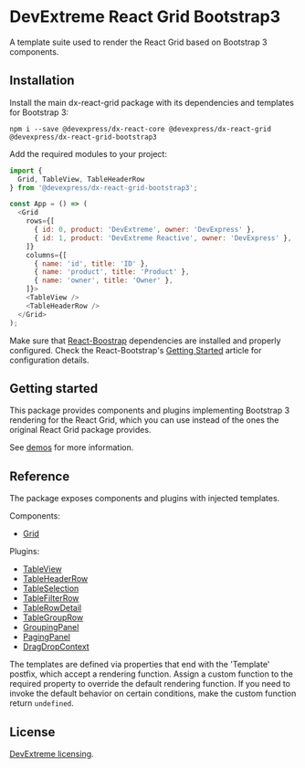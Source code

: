 # DevExtreme React Grid Bootstrap3

A template suite used to render the React Grid based on Bootstrap 3 components.

## Installation

Install the main dx-react-grid package with its dependencies and templates for Bootstrap 3:

```
npm i --save @devexpress/dx-react-core @devexpress/dx-react-grid @devexpress/dx-react-grid-bootstrap3
```

Add the required modules to your project:

```js
import {
  Grid, TableView, TableHeaderRow
} from '@devexpress/dx-react-grid-bootstrap3';

const App = () => (
  <Grid
    rows={[
      { id: 0, product: 'DevExtreme', owner: 'DevExpress' },
      { id: 1, product: 'DevExtreme Reactive', owner: 'DevExpress' },
    ]}
    columns={[
      { name: 'id', title: 'ID' },
      { name: 'product', title: 'Product' },
      { name: 'owner', title: 'Owner' },
    ]}>
    <TableView />
    <TableHeaderRow />
  </Grid>
);
```

Make sure that [React-Boostrap](https://react-bootstrap.github.io) dependencies are installed and properly configured. Check the React-Bootstrap's [Getting Started](https://react-bootstrap.github.io/getting-started.html) article for configuration details. 

## Getting started

This package provides components and plugins implementing Bootstrap 3 rendering for the React Grid, which you can use instead of the ones the original React Grid package provides.

See [demos](https://devexpress.github.io/devextreme-reactive/react/grid/demos/) for more information.

## Reference

The package exposes components and plugins with injected templates.

Components:

- [Grid](https://devexpress.github.io/devextreme-reactive/react/grid/docs/reference/grid/)

Plugins:

- [TableView](https://devexpress.github.io/devextreme-reactive/react/grid/docs/reference/table-view/)
- [TableHeaderRow](https://devexpress.github.io/devextreme-reactive/react/grid/docs/reference/table-header-row/)
- [TableSelection](https://devexpress.github.io/devextreme-reactive/react/grid/docs/reference/table-selection/)
- [TableFilterRow](https://devexpress.github.io/devextreme-reactive/react/grid/docs/reference/table-filter-row/)
- [TableRowDetail](https://devexpress.github.io/devextreme-reactive/react/grid/docs/reference/table-row-detail/)
- [TableGroupRow](https://devexpress.github.io/devextreme-reactive/react/grid/docs/reference/table-group-row/)
- [GroupingPanel](https://devexpress.github.io/devextreme-reactive/react/grid/docs/reference/grouping-panel/)
- [PagingPanel](https://devexpress.github.io/devextreme-reactive/react/grid/docs/reference/paging-panel/)
- [DragDropContext](https://devexpress.github.io/devextreme-reactive/react/grid/docs/reference/drag-drop-context/)

The templates are defined via properties that end with the 'Template' postfix, which accept a rendering function. Assign a custom function to the required property to override the default rendering function. If you need to invoke the default behavior on certain conditions, make the custom function return `undefined`.

## License

[DevExtreme licensing](https://js.devexpress.com/licensing/).
